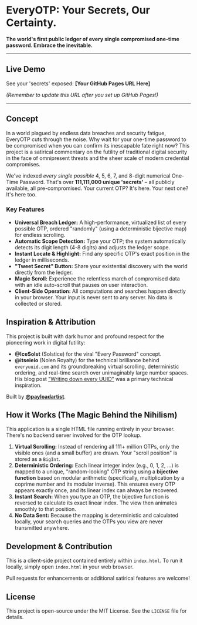 # EveryOTP: Your Secrets, Our Certainty.

**The world's first public ledger of every single compromised one-time password. Embrace the inevitable.**

---

## Live Demo

See your 'secrets' exposed: **[Your GitHub Pages URL Here]**

*(Remember to update this URL after you set up GitHub Pages!)*

---

## Concept

In a world plagued by endless data breaches and security fatigue, EveryOTP cuts through the noise. Why wait for your one-time password to be compromised when you can confirm its inescapable fate right now? This project is a satirical commentary on the futility of traditional digital security in the face of omnipresent threats and the sheer scale of modern credential compromises.

We've indexed *every single possible* 4, 5, 6, 7, and 8-digit numerical One-Time Password. That's over **111,111,000 unique 'secrets'** – all publicly available, all pre-compromised. Your current OTP? It's here. Your next one? It's here too.

### Key Features

*   **Universal Breach Ledger:** A high-performance, virtualized list of every possible OTP, ordered "randomly" (using a deterministic bijective map) for endless scrolling.
*   **Automatic Scope Detection:** Type your OTP; the system automatically detects its digit length (4-8 digits) and adjusts the ledger scope.
*   **Instant Locate & Highlight:** Find any specific OTP's exact position in the ledger in milliseconds.
*   **"Tweet Secret" Button:** Share your existential discovery with the world directly from the ledger.
*   **Magic Scroll:** Experience the relentless march of compromised data with an idle auto-scroll that pauses on user interaction.
*   **Client-Side Operation:** All computations and searches happen directly in your browser. Your input is never sent to any server. No data is collected or stored.

## Inspiration & Attribution

This project is built with dark humor and profound respect for the pioneering work in digital futility:

*   **@IceSolst** (Solstice) for the viral "Every Password" concept.
*   **@itseieio** (Nolen Royalty) for the technical brilliance behind `everyuuid.com` and its groundbreaking virtual scrolling, deterministic ordering, and real-time search over unimaginably large number spaces. His blog post ["Writing down every UUID"](https://eieio.games/blog/writing-down-every-uuid) was a primary technical inspiration.

Built by **[@payloadartist](https://twitter.com/payloadartist)**.

## How it Works (The Magic Behind the Nihilism)

This application is a single HTML file running entirely in your browser. There's no backend server involved for the OTP lookup.

1.  **Virtual Scrolling:** Instead of rendering all 111+ million OTPs, only the visible ones (and a small buffer) are drawn. Your "scroll position" is stored as a `BigInt`.
2.  **Deterministic Ordering:** Each linear integer index (e.g., 0, 1, 2, ...) is mapped to a unique, "random-looking" OTP string using a **bijective function** based on modular arithmetic (specifically, multiplication by a coprime number and its modular inverse). This ensures every OTP appears exactly once, and its linear index can always be recovered.
3.  **Instant Search:** When you type an OTP, the bijective function is reversed to calculate its exact linear index. The view then animates smoothly to that position.
4.  **No Data Sent:** Because the mapping is deterministic and calculated locally, your search queries and the OTPs you view are never transmitted anywhere.

## Development & Contribution

This is a client-side project contained entirely within `index.html`. To run it locally, simply open `index.html` in your web browser.

Pull requests for enhancements or additional satirical features are welcome!

## License

This project is open-source under the MIT License. See the `LICENSE` file for details.
